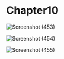 # Chapter10

![Screenshot (453)](https://user-images.githubusercontent.com/41586529/215274566-e8b73cb8-21ef-4152-9ce6-8b7117f7cd29.png)

![Screenshot (454)](https://user-images.githubusercontent.com/41586529/215274564-31fa6d6e-24f8-43d4-a16a-99f39ecf3e42.png)

![Screenshot (455)](https://user-images.githubusercontent.com/41586529/215274557-b868097c-3cc8-4b05-9fbd-930eaf1b033c.png)
